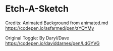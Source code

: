 # Etch-A-Sketch

Credits:
Animated Background from animated.md
https://codepen.io/asfarmed/pen/zYQYMy

Original Toggle:
By Daryl/Dave
https://codepen.io/daviddarnes/pen/LdGYVG